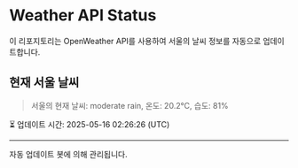 
# Weather API Status

이 리포지토리는 OpenWeather API를 사용하여 서울의 날씨 정보를 자동으로 업데이트합니다.

## 현재 서울 날씨
> 서울의 현재 날씨: moderate rain, 온도: 20.2°C, 습도: 81%

⏳ 업데이트 시간: 2025-05-16 02:26:26 (UTC)

---
자동 업데이트 봇에 의해 관리됩니다.
